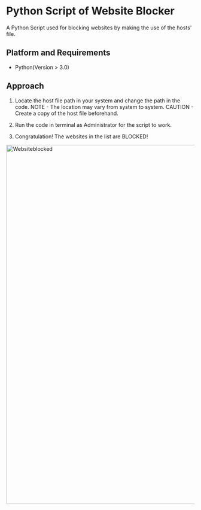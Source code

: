 # Python Script of Website Blocker
A Python Script used for blocking websites by making the use of the hosts' file.

## Platform and Requirements
- Python(Version > 3.0)

## Approach
1. Locate the host file path in your system and change the path in the code.
NOTE - The location may vary from system to system.
CAUTION - Create a copy of the host file beforehand.

2. Run the code in terminal as Administrator for the script to work.

3. Congratulation! The websites in the list are BLOCKED!
<img width="960" alt="Websiteblocked" src="https://user-images.githubusercontent.com/44089458/85866948-d2305c80-b7e5-11ea-92d3-74cc1ce3ed27.PNG">



